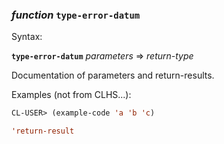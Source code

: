 ### <em>function</em> <strong>`type-error-datum`</strong>

Syntax:

<strong>`type-error-datum`</strong> <em>parameters</em> => <em>return-type</em>

Documentation of parameters and return-results.

Examples (not from CLHS...):

```lisp
CL-USER> (example-code 'a 'b 'c)

'return-result
```
